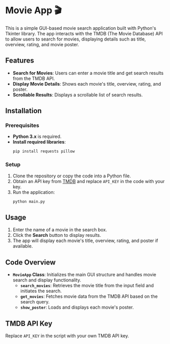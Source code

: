 # Movie App 🎬

This is a simple GUI-based movie search application built with Python's Tkinter library. The app interacts with the TMDB (The Movie Database) API to allow users to search for movies, displaying details such as title, overview, rating, and movie poster.

## Features

- **Search for Movies**: Users can enter a movie title and get search results from the TMDB API.
- **Display Movie Details**: Shows each movie's title, overview, rating, and poster.
- **Scrollable Results**: Displays a scrollable list of search results.

## Installation

### Prerequisites

- **Python 3.x** is required.
- **Install required libraries**:
  ```bash
  pip install requests pillow
  ```

### Setup

1. Clone the repository or copy the code into a Python file.
2. Obtain an API key from [TMDB](https://www.themoviedb.org/) and replace `API_KEY` in the code with your key.
3. Run the application:
   ```bash
   python main.py
   ```

## Usage

1. Enter the name of a movie in the search box.
2. Click the **Search** button to display results.
3. The app will display each movie's title, overview, rating, and poster if available.

## Code Overview

- **`MovieApp` Class**: Initializes the main GUI structure and handles movie search and display functionality.
  - **`search_movies`**: Retrieves the movie title from the input field and initiates the search.
  - **`get_movies`**: Fetches movie data from the TMDB API based on the search query.
  - **`show_poster`**: Loads and displays each movie's poster.

## TMDB API Key

Replace `API_KEY` in the script with your own TMDB API key.
